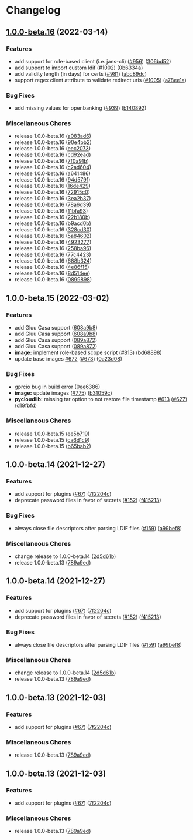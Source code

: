 # Changelog

## [1.0.0-beta.16](https://github.com/JanssenProject/jans/compare/docker-jans-persistence-loader-v1.0.0-beta.15...docker-jans-persistence-loader-v1.0.0-beta.16) (2022-03-14)


### Features

* add support for role-based client (i.e. jans-cli) ([#956](https://github.com/JanssenProject/jans/issues/956)) ([306bd52](https://github.com/JanssenProject/jans/commit/306bd524bb1f3139aaed9ca3b3be91390de70fe7))
* add support to import custom ldif ([#1002](https://github.com/JanssenProject/jans/issues/1002)) ([0b6334a](https://github.com/JanssenProject/jans/commit/0b6334acdb862ce458c628a8eb81ef0b8f7c5dcb))
* add validity length (in days) for certs ([#981](https://github.com/JanssenProject/jans/issues/981)) ([abc89dc](https://github.com/JanssenProject/jans/commit/abc89dc6fadae5627a68a97ab4f4f5ceb56af809))
* support regex client attribute to validate redirect uris ([#1005](https://github.com/JanssenProject/jans/issues/1005)) ([a78ee1a](https://github.com/JanssenProject/jans/commit/a78ee1a3cfc4e7a6d08a500750edb5db0f7709a4))


### Bug Fixes

* add missing values for openbanking ([#939](https://github.com/JanssenProject/jans/issues/939)) ([b140892](https://github.com/JanssenProject/jans/commit/b140892d3c697226b642e18402ace6ea69b38f48))


### Miscellaneous Chores

* release 1.0.0-beta.16 ([a083ad6](https://github.com/JanssenProject/jans/commit/a083ad6b1d43201126e8d4f690a55ea1b109524c))
* release 1.0.0-beta.16 ([90e4bb2](https://github.com/JanssenProject/jans/commit/90e4bb29df040bd9fe5921a054bc4226d34ca1ef))
* release 1.0.0-beta.16 ([eec2073](https://github.com/JanssenProject/jans/commit/eec2073be9fd25544f31087e171934afb9a71e6d))
* release 1.0.0-beta.16 ([cd92ead](https://github.com/JanssenProject/jans/commit/cd92ead2ca654383091c4923d3de5619b70fc5b9))
* release 1.0.0-beta.16 ([7f0a91b](https://github.com/JanssenProject/jans/commit/7f0a91bd90efc1cd7a80047f9cd6b7c6a22417a2))
* release 1.0.0-beta.16 ([c2ad604](https://github.com/JanssenProject/jans/commit/c2ad604dc29e7401bc4cb0788feaa20e11de0440))
* release 1.0.0-beta.16 ([a641486](https://github.com/JanssenProject/jans/commit/a6414864712789d1fcf80b823338100aebda030e))
* release 1.0.0-beta.16 ([94d5791](https://github.com/JanssenProject/jans/commit/94d5791a23fce4ecb8913c16c940cfbbc85fed4c))
* release 1.0.0-beta.16 ([16de429](https://github.com/JanssenProject/jans/commit/16de4299bc5e9c4a842f279ae0d3ae8282a4ff2c))
* release 1.0.0-beta.16 ([72915c0](https://github.com/JanssenProject/jans/commit/72915c0e82b9684ac1c59934d5b9a36c2456058d))
* release 1.0.0-beta.16 ([3ea2b37](https://github.com/JanssenProject/jans/commit/3ea2b37deac3416564614fb6a4e84b056ddbed3f))
* release 1.0.0-beta.16 ([78a6d39](https://github.com/JanssenProject/jans/commit/78a6d39ffadf9abee18c7be0e14ad3eb6ec2ef1b))
* release 1.0.0-beta.16 ([11bfa93](https://github.com/JanssenProject/jans/commit/11bfa9368e6ee482cc44240de08c8133d91b3f4c))
* release 1.0.0-beta.16 ([22b180b](https://github.com/JanssenProject/jans/commit/22b180bba9a08045a6daa7ca8ee2b71abd42a973))
* release 1.0.0-beta.16 ([b9acd0b](https://github.com/JanssenProject/jans/commit/b9acd0bceeeb54e3c47f869f11d97a22e8dc161f))
* release 1.0.0-beta.16 ([328cd30](https://github.com/JanssenProject/jans/commit/328cd309ae1655a52709e13ca2f89441c6c965a2))
* release 1.0.0-beta.16 ([5a84602](https://github.com/JanssenProject/jans/commit/5a84602838fb5d2e667422220fcd44dc53543e23))
* release 1.0.0-beta.16 ([4923277](https://github.com/JanssenProject/jans/commit/4923277b100b5c814d94b27b88d1809794dfc413))
* release 1.0.0-beta.16 ([258ba96](https://github.com/JanssenProject/jans/commit/258ba962bd93eb5be4d51e7de3a80da89c2e222f))
* release 1.0.0-beta.16 ([77c4423](https://github.com/JanssenProject/jans/commit/77c4423d82b697fd91a0e61f40bad6bd9da0dba8))
* release 1.0.0-beta.16 ([688b324](https://github.com/JanssenProject/jans/commit/688b32407b396917695cca787c08e95fe98269a1))
* release 1.0.0-beta.16 ([4e86f15](https://github.com/JanssenProject/jans/commit/4e86f15fc39ec89d4790ebfaa7d30e7053fef606))
* release 1.0.0-beta.16 ([8d514ee](https://github.com/JanssenProject/jans/commit/8d514ee63d840627321de2d89e816577dd919914))
* release 1.0.0-beta.16 ([0899898](https://github.com/JanssenProject/jans/commit/0899898e80ba9b7e6a915574737bdf0756b59a14))

## 1.0.0-beta.15 (2022-03-02)


### Features

* add Gluu Casa support ([608a9b8](https://github.com/JanssenProject/jans/commit/608a9b857872d7ccc65931a4dd9307a064e55492))
* add Gluu Casa support ([608a9b8](https://github.com/JanssenProject/jans/commit/608a9b857872d7ccc65931a4dd9307a064e55492))
* add Gluu Casa support ([089a872](https://github.com/JanssenProject/jans/commit/089a87214a9349916b537ef6755a10ef468f6221))
* add Gluu Casa support ([089a872](https://github.com/JanssenProject/jans/commit/089a87214a9349916b537ef6755a10ef468f6221))
* **image:** implement role-based scope script ([#813](https://github.com/JanssenProject/jans/issues/813)) ([bd68898](https://github.com/JanssenProject/jans/commit/bd6889861847fcba2f18cbc63a8b7f63ebbea341))
* update base images [#672](https://github.com/JanssenProject/jans/issues/672) ([#673](https://github.com/JanssenProject/jans/issues/673)) ([0a23d08](https://github.com/JanssenProject/jans/commit/0a23d085ea8fe16d0b4cd21cd3ec8cde59df9f9a))


### Bug Fixes

* gprcio bug in build error ([0ee6386](https://github.com/JanssenProject/jans/commit/0ee638635ea2dcbe14f0f3b1d2e538a9496afc9a))
* **image:** update images ([#775](https://github.com/JanssenProject/jans/issues/775)) ([b31059c](https://github.com/JanssenProject/jans/commit/b31059c8ed1d895c023126bb39b1e5d390521c2c))
* **pycloudlib:** missing tar option to not restore file timestamp [#613](https://github.com/JanssenProject/jans/issues/613) ([#627](https://github.com/JanssenProject/jans/issues/627)) ([d19fbfd](https://github.com/JanssenProject/jans/commit/d19fbfd6891d03fb0c76073dfa8ba2ffc44a3b9b))


### Miscellaneous Chores

* release 1.0.0-beta.15 ([ee5b719](https://github.com/JanssenProject/jans/commit/ee5b719bee5cc4bdaebf81a5103e6a7ab0695dbb))
* release 1.0.0-beta.15 ([ca6d1c9](https://github.com/JanssenProject/jans/commit/ca6d1c9e2acb5e6422e1cd26ac277dd3eba4e56e))
* release 1.0.0-beta.15 ([b65bab2](https://github.com/JanssenProject/jans/commit/b65bab20530b7d6736dd404e26649abf47c0fb60))

## 1.0.0-beta.14 (2021-12-27)


### Features

* add support for plugins ([#67](https://www.github.com/JanssenProject/jans-cloud-native/issues/67)) ([7f2204c](https://www.github.com/JanssenProject/jans-cloud-native/commit/7f2204cb186902ebdc0d1f6ae1d321f3c5eeea5b))
* deprecate password files in favor of secrets ([#152](https://www.github.com/JanssenProject/jans-cloud-native/issues/152)) ([f415213](https://www.github.com/JanssenProject/jans-cloud-native/commit/f415213cfd992363f3fb85005df16e963a6ed8ff))


### Bug Fixes

* always close file descriptors after parsing LDIF files ([#159](https://www.github.com/JanssenProject/jans-cloud-native/issues/159)) ([a99bef8](https://www.github.com/JanssenProject/jans-cloud-native/commit/a99bef82f8d48abc1b929cc5cb94d6e8f4222616))


### Miscellaneous Chores

* change release to 1.0.0-beta.14 ([2d5d61b](https://www.github.com/JanssenProject/jans-cloud-native/commit/2d5d61bc5971da0a087323e544f12206154af43f))
* release 1.0.0-beta.13 ([789a9ed](https://www.github.com/JanssenProject/jans-cloud-native/commit/789a9edbe2d78e7424dc6ce4f153f719a5f09e35))

## 1.0.0-beta.14 (2021-12-27)


### Features

* add support for plugins ([#67](https://www.github.com/JanssenProject/jans-cloud-native/issues/67)) ([7f2204c](https://www.github.com/JanssenProject/jans-cloud-native/commit/7f2204cb186902ebdc0d1f6ae1d321f3c5eeea5b))
* deprecate password files in favor of secrets ([#152](https://www.github.com/JanssenProject/jans-cloud-native/issues/152)) ([f415213](https://www.github.com/JanssenProject/jans-cloud-native/commit/f415213cfd992363f3fb85005df16e963a6ed8ff))


### Bug Fixes

* always close file descriptors after parsing LDIF files ([#159](https://www.github.com/JanssenProject/jans-cloud-native/issues/159)) ([a99bef8](https://www.github.com/JanssenProject/jans-cloud-native/commit/a99bef82f8d48abc1b929cc5cb94d6e8f4222616))


### Miscellaneous Chores

* change release to 1.0.0-beta.14 ([2d5d61b](https://www.github.com/JanssenProject/jans-cloud-native/commit/2d5d61bc5971da0a087323e544f12206154af43f))
* release 1.0.0-beta.13 ([789a9ed](https://www.github.com/JanssenProject/jans-cloud-native/commit/789a9edbe2d78e7424dc6ce4f153f719a5f09e35))

## 1.0.0-beta.13 (2021-12-03)


### Features

* add support for plugins ([#67](https://www.github.com/JanssenProject/jans-cloud-native/issues/67)) ([7f2204c](https://www.github.com/JanssenProject/jans-cloud-native/commit/7f2204cb186902ebdc0d1f6ae1d321f3c5eeea5b))


### Miscellaneous Chores

* release 1.0.0-beta.13 ([789a9ed](https://www.github.com/JanssenProject/jans-cloud-native/commit/789a9edbe2d78e7424dc6ce4f153f719a5f09e35))

## 1.0.0-beta.13 (2021-12-03)


### Features

* add support for plugins ([#67](https://www.github.com/JanssenProject/jans-cloud-native/issues/67)) ([7f2204c](https://www.github.com/JanssenProject/jans-cloud-native/commit/7f2204cb186902ebdc0d1f6ae1d321f3c5eeea5b))


### Miscellaneous Chores

* release 1.0.0-beta.13 ([789a9ed](https://www.github.com/JanssenProject/jans-cloud-native/commit/789a9edbe2d78e7424dc6ce4f153f719a5f09e35))
